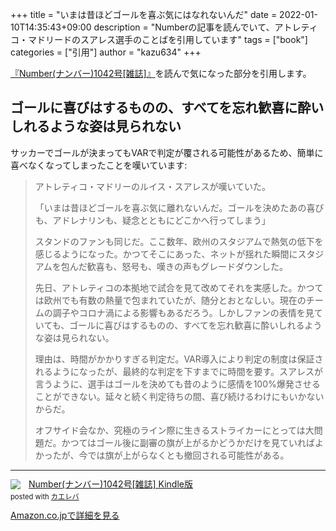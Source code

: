 +++
title = "いまは昔ほどゴールを喜ぶ気にはなれないんだ"
date = 2022-01-10T14:35:43+09:00
description = "Numberの記事を読んでいて、アトレティコ・マドリードのスアレス選手のことばを引用しています"
tags = ["book"]
categories = ["引用"]
author = "kazu634"
+++

<a href="https://www.amazon.co.jp/Number-%E3%83%8A%E3%83%B3%E3%83%90%E3%83%BC-1042%E5%8F%B7-%E9%9B%91%E8%AA%8C-Number%E7%B7%A8%E9%9B%86%E9%83%A8-ebook/dp/B09NLTS28T?keywords=number+%E9%9B%91%E8%AA%8C&qid=1641792926&sprefix=number%2Caps%2C152&sr=8-2&linkCode=li2&tag=simsnes-22&linkId=2fb2e01b84a5bc5735152ce6d8322733&language=ja_JP&ref_=as_li_ss_il" target="_blank" rel="nofollow" rel="nofollow">『Number(ナンバー)1042号[雑誌]』</a>を読んで気になった部分を引用します。

## ゴールに喜びはするものの、すべてを忘れ歓喜に酔いしれるような姿は見られない
サッカーでゴールが決まってもVARで判定が覆される可能性があるため、簡単に喜べなくなってしまったことを嘆いています:

> アトレティコ・マドリーのルイス・スアレスが嘆いていた。
>
> 「いまは昔ほどゴールを喜ぶ気に離れないんだ。ゴールを決めたあの喜びも、アドレナリンも、疑念とともにどこかへ行ってしまう」
>
> スタンドのファンも同じだ。ここ数年、欧州のスタジアムで熱気の低下を感じるようになった。かつてそこにあった、ネットが揺れた瞬間にスタジアムを包んだ歓喜も、怒号も、嘆きの声もグレードダウンした。
>
> 先日、アトレティコの本拠地で試合を見て改めてそれを実感した。かつては欧州でも有数の熱量で包まれていたが、随分とおとなしい。現在のチームの調子やコロナ渦による影響もあるだろう。しかしファンの表情を見ていても、ゴールに喜びはするものの、すべてを忘れ歓喜に酔いしれるような姿は見られない。
>
> 理由は、時間がかかりすぎる判定だ。VAR導入により判定の制度は保証されるようになったが、最終的な判定を下すまでに時間を要す。スアレスが言うように、選手はゴールを決めても昔のように感情を100%爆発させることができない。延々と続く判定待ちの間、喜び続けるわけにもいかないからだ。
>
> オフサイド会なか、究極のライン際に生きるストライカーにとっては大問題だ。かつてはゴール後に副審の旗が上がるかどうかだけを見ていればよかったが、今では旗が上がらなくとも撤回される可能性がある。

<hr>
<div class="krb-amzlt-box" style="margin-bottom:0px;"><div class="krb-amzlt-image" style="float:left;margin:0px 12px 1px 0px;"><a href="https://www.amazon.co.jp/Number-%E3%83%8A%E3%83%B3%E3%83%90%E3%83%BC-1042%E5%8F%B7-%E9%9B%91%E8%AA%8C-Number%E7%B7%A8%E9%9B%86%E9%83%A8-ebook/dp/B09NLTS28T?keywords=number+%E9%9B%91%E8%AA%8C&qid=1641792926&sprefix=number%2Caps%2C152&sr=8-2&linkCode=li2&tag=simsnes-22&linkId=2fb2e01b84a5bc5735152ce6d8322733&language=ja_JP&ref_=as_li_ss_il" target="_blank" rel="nofollow" rel="nofollow"><img border="0" src="//ws-fe.amazon-adsystem.com/widgets/q?_encoding=UTF8&ASIN=B09NLTS28T&Format= _SL250_&ID=AsinImage&MarketPlace=JP&ServiceVersion=20070822&WS=1&tag=simsnes-22&language=ja_JP" ></a><img src="https://ir-jp.amazon-adsystem.com/e/ir?t=simsnes-22&language=ja_JP&l=li2&o=9&a=B09NLTS28T" width="1" height="1" border="0" alt="" style="border:none !important; margin:0px !important;" /></div><div class="krb-amzlt-info" style="line-height:120%; margin-bottom: 10px"><div class="krb-amzlt-name" style="margin-bottom:10px;line-height:120%"><a href="https://www.amazon.co.jp/Number-%E3%83%8A%E3%83%B3%E3%83%90%E3%83%BC-1042%E5%8F%B7-%E9%9B%91%E8%AA%8C-Number%E7%B7%A8%E9%9B%86%E9%83%A8-ebook/dp/B09NLTS28T?keywords=number+%E9%9B%91%E8%AA%8C&qid=1641792926&sprefix=number%2Caps%2C152&sr=8-2&linkCode=li2&tag=simsnes-22&linkId=2fb2e01b84a5bc5735152ce6d8322733&language=ja_JP&ref_=as_li_ss_il" name="amazletlink" target="_blank" rel="nofollow" rel="nofollow">Number(ナンバー)1042号[雑誌] Kindle版</a><div class="krb-amzlt-powered-date" style="font-size:80%;margin-top:5px;line-height:120%">posted with <a href="https://kaereba.com/wind/" title="amazlet" target="_blank" rel="nofollow" rel="nofollow">カエレバ</a></div></div><div class="krb-amzlt-detail"></div><div class="krb-amzlt-sub-info" style="float: left;"><div class="krb-amzlt-link" style="margin-top: 5px"><a href="https://www.amazon.co.jp/Number-%E3%83%8A%E3%83%B3%E3%83%90%E3%83%BC-1042%E5%8F%B7-%E9%9B%91%E8%AA%8C-Number%E7%B7%A8%E9%9B%86%E9%83%A8-ebook/dp/B09NLTS28T?keywords=number+%E9%9B%91%E8%AA%8C&qid=1641792926&sprefix=number%2Caps%2C152&sr=8-2&linkCode=li2&tag=simsnes-22&linkId=2fb2e01b84a5bc5735152ce6d8322733&language=ja_JP&ref_=as_li_ss_il" name="amazletlink" target="_blank" rel="nofollow" rel="nofollow">Amazon.co.jpで詳細を見る</a></div></div></div><div class="krb-amzlt-footer" style="clear: left"></div></div>